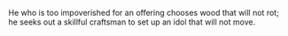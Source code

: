 He who is too impoverished for an offering chooses wood that will not rot; he seeks out a skillful craftsman to set up an idol that will not move.

